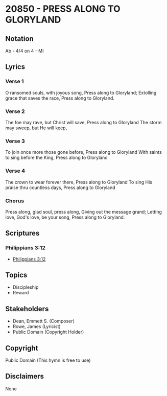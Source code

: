 # 20850 - PRESS ALONG TO GLORYLAND

## Notation

Ab - 4/4 on 4 - MI

## Lyrics

### Verse 1

O ransomed souls, with joyous song, Press along to Gloryland; Extolling grace that saves the race, Press along to Gloryland.

### Verse 2

The foe may rave, but Christ will save, Press along to Gloryland The storm may sweep, but He will keep, 

### Verse 3

To join once more those gone before, Press along to Gloryland With saints to sing before the King, Press along to Gloryland

### Verse 4

The crown to wear forever there, Press along to Gloryland To sing His praise thru countless days, Press along to Gloryland

### Chorus

Press along, glad soul, press along, Giving out the message grand; Letting love, God's love, be your song, Press along to Gloryland.


## Scriptures

### Philippians 3:12

- [Philippians 3:12](https://www.biblegateway.com/passage/?search=Philippians%203%3A12)


## Topics

- Discipleship
- Reward

## Stakeholders

- Dean, Emmett S. (Composer)
- Rowe, James (Lyricist)
- Public Domain (Copyright Holder)

## Copyright

Public Domain
(This hymn is free to use)

## Disclaimers

None

